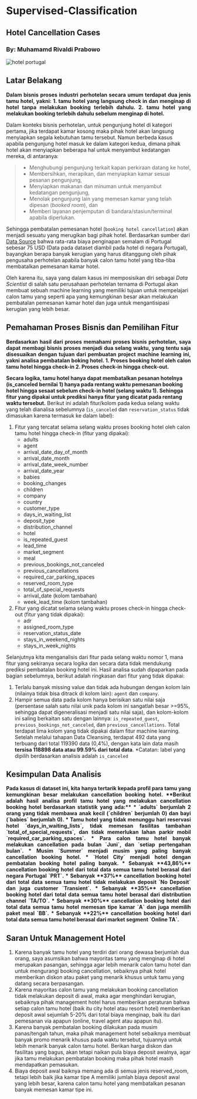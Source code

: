 # Supervised-Classification
## Hotel Cancellation Cases
### By: Muhamamd Rivaldi Prabowo

![hotel portugal](https://user-images.githubusercontent.com/99151517/160754823-e0d86319-3646-4fb8-baf8-55e5f80593d4.jpg)

## Latar Belakang
<p align='justify' style="font-weight: bold;">
Dalam bisnis proses industri perhotelan secara umum terdapat dua jenis tamu hotel, yakni: 
1. tamu hotel yang langsung check in dan menginap di hotel tanpa melakukan booking terlebih dahulu.
2. tamu hotel yang melakukan booking terlebih dahulu sebelum menginap di hotel.

Dalam konteks bisnis perhotelan, untuk pengunjung hotel di kategori pertama, jika terdapat kamar kosong maka pihak hotel akan langsung menyiapkan segala kebutuhan tamu tersebut. Namun berbeda kasus apabila pengunjung hotel masuk ke dalam kategori kedua, dimana pihak hotel akan menyiapkan beberapa hal untuk menyambut kedatangan mereka, di antaranya:  
>* Menghubungi pengunjung terkait kapan perkiraan datang ke hotel,
>* Membersihkan, merapikan, dan menyiapkan kamar sesuai pesanan pengunjung,
>* Menyiapkan makanan dan minuman untuk menyambut kedatangan pengunjung,
>* Menolak pengunjung lain yang memesan kamar yang telah dipesan (*booked room*), dan
>* Memberi layanan penjemputan di bandara/stasiun/terminal apabila diperlukan.

Sehingga pembatalan pemesanan hotel (`booking hotel cancellation`) akan menjadi sesuatu yang merugikan bagi pihak hotel. Berdasarkan sumber dari <a href="https://championtraveler.com/price/cost-of-a-trip-to-portugal/)">Data Source</a> bahwa rata-rata biaya penginapan semalam di Portugal sebesar 75 USD (Data pada dataset diambil pada hotel di negara Portugal), bayangkan berapa banyak kerugian yang harus ditanggung oleh pihak pengusaha perhotelan apabila banyak calon tamu hotel yang tiba-tiba membatalkan pemesanan kamar hotel.

Oleh karena itu, saya yang dalam kasus ini memposisikan diri sebagai *Data Scientist* di salah satu perusahaan perhotelan ternama di Portugal akan membuat sebuah machine learning yang memiliki tujuan untuk mempelajari calon tamu yang seperti apa yang kemungkinan besar akan melakukan pembatalan pemesanan kamar hotel dan juga untuk mengantisipasi kerugian yang lebih besar.
  </p>

## Pemahaman Proses Bisnis dan Pemilihan Fitur
<p align='justify' style="font-weight: bold;">
Berdasarkan hasil dari proses memahami proses bisnis perhotelan, saya dapat membagi bisnis proses menjadi dua selang waktu, yang tentu saja disesuaikan dengan tujuan dari pembuatan project machine learning ini, yakni analisa pembatalan boking hotel.
1. Proses booking hotel oleh calon tamu hotel hingga check-in
2. Proses check-in hingga check-out.

**Secara logika, tamu hotel hanya dapat membatalkan pesanan hotelnya (is_canceled bernilai 1) hanya pada rentang waktu pemesanan booking hotel hingga sesaat sebelum check-in hotel (selang waktu 1). Sehingga fitur yang dipakai untuk prediksi hanya fitur yang dicatat pada rentang waktu tersebut.** Berikut ini adalah fitur/kolom pada kedua selang waktu yang telah dianalisa sebelumnya (`is_canceled` dan `reservation_status` tidak dimasukan karena termasuk ke dalam label):

1. Fitur yang tercatat selama selang waktu proses booking hotel oleh calon tamu hotel hingga check-in (fitur yang dipakai):
    * adults
    * agent
    * arrival_date_day_of_month
    * arrival_date_month
    * arrival_date_week_number
    * arrival_date_year
    * babies
    * booking_changes
    * children
    * company
    * country
    * customer_type
    * days_in_waiting_list
    * deposit_type
    * distribution_channel
    * hotel
    * is_repeated_guest
    * lead_time
    * market_segment
    * meal
    * previous_bookings_not_canceled
    * previous_cancellations
    * required_car_parking_spaces
    * reserved_room_type
    * total_of_special_requests
    * arrival_date (kolom tambahan)
    * week_lead_time (kolom tambahan)
2. Fitur yang dicatat selama selang waktu proses check-in hingga check-out (fitur yang tidak dipakai):
    * adr
    * assigned_room_type
    * reservation_status_date
    * stays_in_weekend_nights
    * stays_in_week_nights
    
Selanjutnya kita menganalisis dari fitur pada selang waktu nomor 1, mana fitur yang sekiranya secara logika dan secara data tidak mendukung prediksi pembatalan booking hotel ini. Hasil analisa sudah dipaparkan pada bagian sebelumnya, berikut adalah ringkasan dari fitur yang tidak dipakai:
1. Terlalu banyak missing value dan tidak ada hubungan dengan kolom lain (nilainya tidak bisa ditrack di kolom lain): `agent` dan `company`.
2. Hampir semua data pada kolom hanya berisikan satu nilai saja (persentase salah satu nilai unik pada kolom ini sangatlah besar >=95%, sehingga dapat digeneralisasi menjadi satu nilai saja), dan kolom-kolom ini saling berkaitan satu dengan lainnya: `is_repeated_guest`, `previous_bookings_not_canceled`, dan `previous_cancellations`.
Total terdapat lima kolom yang tidak dipakai dalam fitur machine learning.
Setelah melalui tahapan Data Cleansing, terdapat 492 data yang terbuang dari total 119390 data (0,4%), dengan kata lain data masih **tersisa 118898 data atau 99.59% dari total data**.
*Catatan: label yang dipilih berdasarkan analisis adalah `is_canceled`
  </p>

## Kesimpulan Data Analisis
<p align='justify' style="font-weight: bold;">
Pada kasus di dataset ini, kita hanya tertarik kepada profil para tamu yang kemungkinan besar melakukan cancellation booking hotel. **Berikut adalah hasil analisa profil tamu hotel yang melakukan cancellation booking hotel berdasarkan statistik yang ada:**
* `adults` berjumlah 2 orang yang tidak membawa anak kecil (`children` berjumlah 0) dan bayi (`babies` berjumlah 0).
* Tamu hotel yang tidak menunggu hari reservasi hotel `days_in_waiting_lists`, tidak memesan fasilitas tambahan `total_of_special_requests`, dan tidak memerlukan lahan parkir mobil `required_car_parking_spaces`.
* Para calon tamu hotel banyak melakukan cancellation pada bulan `Juni`, dan `setiap pertengahan bulan`.
* Musim `Summer` menjadi musim yang paling banyak cancellation booking hotel.
* `Hotel City` menjadi hotel dengan pembatalan booking hotel paling banyak.
* Sebanyak **43,86%** cancellation booking hotel dari total data semua tamu hotel berasal dari negara Portugal `PRT`.
* Sebanyak **37%** cancellation booking hotel dari total data semua tamu hotel tidak melakukan deposit `No Deposit` dan juga customer `Transient`.
* Sebanyak **35%** cancellation booking hotel dari total data semua tamu hotel berasal dari distribution channel `TA/TO`.
* Sebanyak **30%** cancellation booking hotel dari total data semua tamu hotel memesan tipe kamar `A` dan juga memilih paket meal `BB`.
* Sebanyak **22%** cancellation booking hotel dari total data semua tamu hotel berasal dari market segment `Online TA`.
  </p>
  
  ## Saran Untuk Management Hotel
1. Karena banyak tamu hotel yang terdiri dari orang dewasa berjumlah dua orang, saya asumsikan bahwa mayoritas tamu yang menginap di hotel merupakan pasangan, sehingga agar lebih menarik calon tamu hotel dan untuk mengurangi booking cancellation, sebaiknya pihak hotel memberikan diskon atau paket yang menarik khusus untuk tamu yang datang secara berpasangan.
2. Karena mayoritas calon tamu yang melakukan booking cancellation tidak melakukan deposit di awal, maka agar menghindari kerugian, sebaiknya pihak management hotel harus memberikan peraturan bahwa setiap calon tamu hotel (baik itu city hotel atau resort hotel) memberikan deposit awal sejumlah 5-20% dari total biaya menginap, baik itu dari pemesanan via apapun (online, travel agent atau apapun itu).
3. Karena banyak pembatalan booking dilakukan pada musim panas/tengah tahun, maka pihak management hotel sebaiknya membuat banyak promo menarik khusus pada waktu tersebut, tujuannya untuk lebih menarik banyak calon tamu hotel. Berikan harga diskon dan fasilitas yang bagus, akan tetapi naikan pula biaya deposit awalnya, agar jika tamu melakukan pembatalan booking maka pihak hotel masih mendapatkan pemasukan.
4. Biaya deposit awal baiknya memang ada di semua jenis reserved_room, tetapi lebih baik jika kamar tipe A memiliki jumlah biaya deposit awal yang lebih besar, karena calon tamu hotel yang membatalkan pesanan banyak memesan kamar tipe ini.

